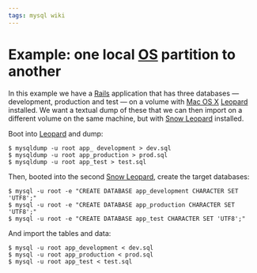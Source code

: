 ```yaml
---
tags: mysql wiki
---
```


# Example: one local [OS](/wiki/OS) partition to another

In this example we have a [Rails](/wiki/Rails) application that has three databases — development, production and test — on a volume with [Mac OS X](/wiki/Mac_OS_X) [Leopard](/wiki/Leopard) installed. We want a textual dump of these that we can then import on a different volume on the same machine, but with [Snow Leopard](/wiki/Snow_Leopard) installed.

Boot into [Leopard](/wiki/Leopard) and dump:

```shell
$ mysqldump -u root app_ development > dev.sql
$ mysqldump -u root app_production > prod.sql
$ mysqldump -u root app_test > test.sql
```

Then, booted into the second [Snow Leopard](/wiki/Snow_Leopard), create the target databases:

```shell
$ mysql -u root -e "CREATE DATABASE app_development CHARACTER SET 'UTF8';"
$ mysql -u root -e "CREATE DATABASE app_production CHARACTER SET 'UTF8';"
$ mysql -u root -e "CREATE DATABASE app_test CHARACTER SET 'UTF8';"
```

And import the tables and data:

```shell
$ mysql -u root app_development < dev.sql
$ mysql -u root app_production < prod.sql
$ mysql -u root app_test < test.sql
```
